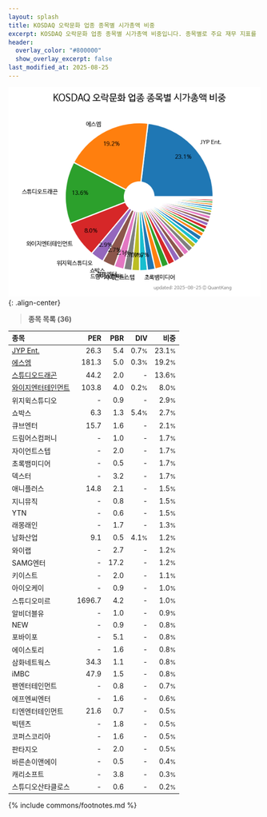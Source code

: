 ```yaml
---
layout: splash
title: KOSDAQ 오락문화 업종 종목별 시가총액 비중
excerpt: KOSDAQ 오락문화 업종 종목별 시가총액 비중입니다. 종목별로 주요 재무 지표를 함께 표시합니다.
header:
  overlay_color: "#800000"
  show_overlay_excerpt: false
last_modified_at: 2025-08-25
---
```



![KOSDAQ 오락문화 업종 종목별 시가총액 비중](/stats/sector/images/kosdaq_업종_오락문화_종목.png){: .align-center}


> **종목 목록 (36)**<a id="list"></a>

| **종목** | **PER** | **PBR** | **DIV** | **비중** |
| :------- | ------: | ------: | ------: | -------: |
| [JYP Ent.](/035900/) | 26.3 | 5.4 | 0.7<small>%</small> | 23.1<small>%</small> |
| [에스엠](/041510/) | 181.3 | 5.0 | 0.3<small>%</small> | 19.2<small>%</small> |
| [스튜디오드래곤](/253450/) | 44.2 | 2.0 | - | 13.6<small>%</small> |
| [와이지엔터테인먼트](/122870/) | 103.8 | 4.0 | 0.2<small>%</small> | 8.0<small>%</small> |
| 위지윅스튜디오 | - | 0.9 | - | 2.9<small>%</small> |
| 쇼박스 | 6.3 | 1.3 | 5.4<small>%</small> | 2.7<small>%</small> |
| 큐브엔터 | 15.7 | 1.6 | - | 2.1<small>%</small> |
| 드림어스컴퍼니 | - | 1.0 | - | 1.7<small>%</small> |
| 자이언트스텝 | - | 2.0 | - | 1.7<small>%</small> |
| 초록뱀미디어 | - | 0.5 | - | 1.7<small>%</small> |
| 덱스터 | - | 3.2 | - | 1.7<small>%</small> |
| 애니플러스 | 14.8 | 2.1 | - | 1.5<small>%</small> |
| 지니뮤직 | - | 0.8 | - | 1.5<small>%</small> |
| YTN | - | 0.6 | - | 1.5<small>%</small> |
| 래몽래인 | - | 1.7 | - | 1.3<small>%</small> |
| 남화산업 | 9.1 | 0.5 | 4.1<small>%</small> | 1.2<small>%</small> |
| 와이랩 | - | 2.7 | - | 1.2<small>%</small> |
| SAMG엔터 | - | 17.2 | - | 1.2<small>%</small> |
| 키이스트 | - | 2.0 | - | 1.1<small>%</small> |
| 아이오케이 | - | 0.9 | - | 1.0<small>%</small> |
| 스튜디오미르 | 1696.7 | 4.2 | - | 1.0<small>%</small> |
| 알비더블유 | - | 1.0 | - | 0.9<small>%</small> |
| NEW | - | 0.9 | - | 0.8<small>%</small> |
| 포바이포 | - | 5.1 | - | 0.8<small>%</small> |
| 에이스토리 | - | 1.6 | - | 0.8<small>%</small> |
| 삼화네트웍스 | 34.3 | 1.1 | - | 0.8<small>%</small> |
| iMBC | 47.9 | 1.5 | - | 0.8<small>%</small> |
| 팬엔터테인먼트 | - | 0.8 | - | 0.7<small>%</small> |
| 에프엔씨엔터 | - | 1.6 | - | 0.6<small>%</small> |
| 티엔엔터테인먼트 | 21.6 | 0.7 | - | 0.5<small>%</small> |
| 빅텐츠 | - | 1.8 | - | 0.5<small>%</small> |
| 코퍼스코리아 | - | 1.6 | - | 0.5<small>%</small> |
| 판타지오 | - | 2.0 | - | 0.5<small>%</small> |
| 바른손이앤에이 | - | 0.5 | - | 0.4<small>%</small> |
| 캐리소프트 | - | 3.8 | - | 0.3<small>%</small> |
| 스튜디오산타클로스 | - | 0.6 | - | 0.2<small>%</small> |

{% include commons/footnotes.md %}